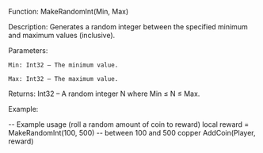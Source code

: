 Function: MakeRandomInt(Min, Max)

Description: Generates a random integer between the specified minimum and maximum values (inclusive).

Parameters:

    Min: Int32 – The minimum value.

    Max: Int32 – The maximum value.

Returns: Int32 – A random integer N where Min ≤ N ≤ Max.

Example:

-- Example usage (roll a random amount of coin to reward)
local reward = MakeRandomInt(100, 500)  -- between 100 and 500 copper
AddCoin(Player, reward)